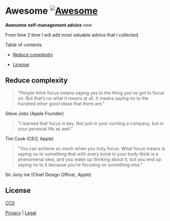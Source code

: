 # Awesome [![Awesome](https://awesome.re/badge.svg)](https://awesome.re)

**Awesome self-management advice** *new*

From time 2 time I will add most valuable advice that I collected.

Table of contents

* [Reduce complexity](#reduce-complexity)

* [License](#License)

## Reduce complexity

> "People think focus means saying yes to the thing you’ve got to focus on. But that’s
> no what it means at all. It means saying no to the hundred other good ideas that there are."

Steve Jobs (Apple Founder)

> "I learned that focus is key. Not just in your running a company, but in your personal
> life as well."

Tim Cook (CEO, Apple)

> "You can achieve so much when you truly focus. What focus means is saying no to something that
> with every bone in your body think is a phenomenal idea, and you wake up thinking about it, but
> you end up saying no to it because you’re focusing on something else."

Sir Jony Ive (Chief Design Officer, Apple)

## License

[CC0](https://creativecommons.org/publicdomain/zero/1.0/)


[Privacy](https://walter-a-jablonowski.github.io/privacy.html) | [Legal](https://walter-a-jablonowski.github.io/imprint.html)
